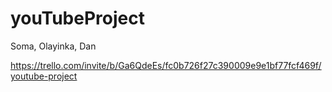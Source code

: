 # youTubeProject

Soma, 
Olayinka, 
Dan

https://trello.com/invite/b/Ga6QdeEs/fc0b726f27c390009e9e1bf77fcf469f/youtube-project
